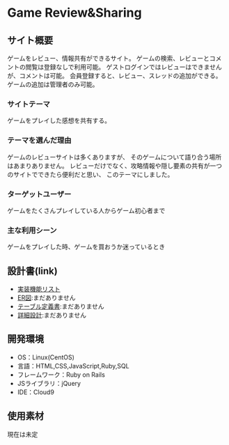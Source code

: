 # Game Review&Sharing

## サイト概要
ゲームをレビュー、情報共有ができるサイト。
ゲームの検索、レビューとコメントの閲覧は登録なしで利用可能。
ゲストログインではレビューはできませんが、コメントは可能。
会員登録すると、レビュー、スレッドの追加ができる。
ゲームの追加は管理者のみ可能。

### サイトテーマ
ゲームをプレイした感想を共有する。

### テーマを選んだ理由
ゲームのレビューサイトは多くありますが、
そのゲームについて語り合う場所はあまりありません。
レビューだけでなく、攻略情報や隠し要素の共有が一つのサイトでできたら便利だと思い、
このテーマにしました。

### ターゲットユーザー
ゲームをたくさんプレイしている人からゲーム初心者まで

### 主な利用シーン
ゲームをプレイした時、ゲームを買おうか迷っているとき

## 設計書(link)
- [実装機能リスト](https://docs.google.com/spreadsheets/d/10w0C5OcfYNOgSt37F0mMMv5TYYKT7cPAA_orx-sMg_k/edit?usp=sharing)
- [ER図]():まだありません
- [テーブル定義書]():まだありません
- [詳細設計]():まだありません

## 開発環境
- OS：Linux(CentOS)
- 言語：HTML,CSS,JavaScript,Ruby,SQL
- フレームワーク：Ruby on Rails
- JSライブラリ：jQuery
- IDE：Cloud9

## 使用素材
現在は未定

